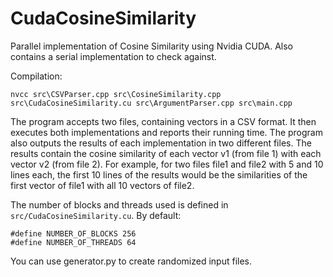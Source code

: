 # CudaCosineSimilarity

Parallel implementation of Cosine Similarity using Nvidia CUDA. Also contains a serial implementation to check against.

Compilation:
```
nvcc src\CSVParser.cpp src\CosineSimilarity.cpp src\CudaCosineSimilarity.cu src\ArgumentParser.cpp src\main.cpp
```

The program accepts two files, containing vectors in a CSV format. It then executes both implementations and reports their running time. The program also outputs the results of each implementation in two different files. The results contain the cosine similarity of each vector v1 (from file 1) with each vector v2 (from file 2). For example, for two files file1 and file2 with 5 and 10 lines each, the first 10 lines of the results would be the similarities of the first vector of file1 with all 10 vectors of file2.

The number of blocks and threads used is defined in ``` src/CudaCosineSimilarity.cu ```.
By default:
```
#define NUMBER_OF_BLOCKS 256
#define NUMBER_OF_THREADS 64
```

You can use generator.py to create randomized input files.
